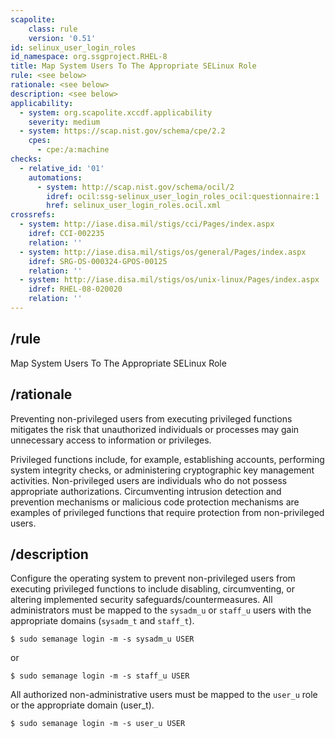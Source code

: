 ```yaml
---
scapolite:
    class: rule
    version: '0.51'
id: selinux_user_login_roles
id_namespace: org.ssgproject.RHEL-8
title: Map System Users To The Appropriate SELinux Role
rule: <see below>
rationale: <see below>
description: <see below>
applicability:
  - system: org.scapolite.xccdf.applicability
    severity: medium
  - system: https://scap.nist.gov/schema/cpe/2.2
    cpes:
      - cpe:/a:machine
checks:
  - relative_id: '01'
    automations:
      - system: http://scap.nist.gov/schema/ocil/2
        idref: ocil:ssg-selinux_user_login_roles_ocil:questionnaire:1
        href: selinux_user_login_roles.ocil.xml
crossrefs:
  - system: http://iase.disa.mil/stigs/cci/Pages/index.aspx
    idref: CCI-002235
    relation: ''
  - system: http://iase.disa.mil/stigs/os/general/Pages/index.aspx
    idref: SRG-OS-000324-GPOS-00125
    relation: ''
  - system: http://iase.disa.mil/stigs/os/unix-linux/Pages/index.aspx
    idref: RHEL-08-020020
    relation: ''
---
```



## /rule

Map System Users To The Appropriate SELinux Role

## /rationale

Preventing
non-privileged users from executing privileged functions mitigates the
risk that unauthorized individuals or processes may gain unnecessary
access to information or privileges.  
  
Privileged functions include, for example, establishing accounts,
performing system integrity checks, or administering cryptographic key
management activities. Non-privileged users are individuals who do not
possess appropriate authorizations. Circumventing intrusion detection
and prevention mechanisms or malicious code protection mechanisms are
examples of privileged functions that require protection from
non-privileged users.

## /description

Configure
the operating system to prevent non-privileged users from executing
privileged functions to include disabling, circumventing, or altering
implemented security safeguards/countermeasures. All administrators must
be mapped to the `sysadm_u` or `staff_u` users with the appropriate
domains (`sysadm_t` and `staff_t`).

``` 
$ sudo semanage login -m -s sysadm_u USER
```

or

``` 
$ sudo semanage login -m -s staff_u USER
```

  
  
All authorized non-administrative users must be mapped to the `user_u`
role or the appropriate domain (user\_t).

``` 
$ sudo semanage login -m -s user_u USER
```
